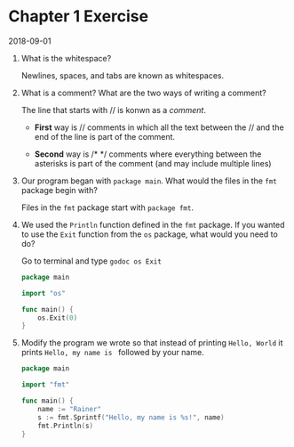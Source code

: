 # Chapter 1 Exercise

2018-09-01

1. What is the whitespace?
	
	Newlines, spaces, and tabs are known as whitespaces.
	
2. What is a comment? What are the two ways of writing a comment?

	The line that starts with // is konwn as a *comment*. 
	 
	- **First** way is // comments in which all the text between the // and the end of the line is part of the comment. 
	
	- **Second** way is /* */ comments where everything between the asterisks is part of the comment (and may include multiple lines)

	
3. Our program began with `package main`. What would the files in the `fmt` package begin with?

	Files in the `fmt` package start with `package fmt`.
	
4. We used the `Println` function defined in the `fmt` package. If you wanted to use the `Exit` function from the `os` package, what would you need to do?

	Go to terminal and type `godoc os Exit`

	```go
	package main
	
	import "os"
	
	func main() {
		os.Exit(0)
	}
	```
	
5. Modify the program we wrote so that instead of printing `Hello, World` it prints `Hello, my name is ` followed by your name.

	```go
	package main
	
	import "fmt"
	
	func main() {
		name := "Rainer"
		s := fmt.Sprintf("Hello, my name is %s!", name)
		fmt.Println(s)
	}
	```